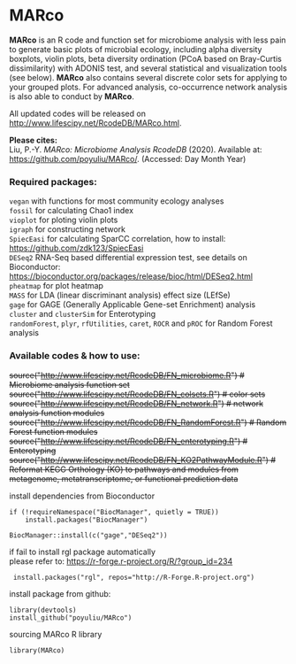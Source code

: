# MARco

**MARco** is an R code and function set for microbiome analysis with less pain to generate basic plots of microbial ecology, including alpha diversity boxplots, violin plots, beta diversity ordination (PCoA based on Bray-Curtis dissimilarity) with ADONIS test, and several statistical and visualization tools (see below). **MARco** also contains several discrete color sets for applying to your grouped plots. For advanced analysis, co-occurrence network analysis is also able to conduct by **MARco**.

All updated codes will be released on <http://www.lifescipy.net/RcodeDB/MARco.html>.

**Please cites:**  
Liu, P.-Y. _MARco: Microbiome Analysis RcodeDB_ (2020). Available at: <https://github.com/poyuliu/MARco/>. (Accessed: Day Month Year)


### Required packages:
`vegan` with functions for most community ecology analyses  
`fossil` for calculating Chao1 index  
`vioplot` for ploting violin plots  
`igraph` for constructing network  
`SpiecEasi` for calculating SparCC correlation, how to install: <https://github.com/zdk123/SpiecEasi>  
`DESeq2` RNA-Seq based differential expression test, see details on Bioconductor: <https://bioconductor.org/packages/release/bioc/html/DESeq2.html>  
`pheatmap` for plot heatmap  
`MASS` for LDA (linear discriminant analysis) effect size (LEfSe)  
`gage` for GAGE (Generally Applicable Gene-set Enrichment) analysis  
`cluster` and `clusterSim` for Enterotyping  
`randomForest`, `plyr`, `rfUtilities`, `caret`, `ROCR` and `pROC` for Random Forest analysis

### Available codes & how to use:
~~source("http://www.lifescipy.net/RcodeDB/FN_microbiome.R") # Microbiome analysis function set~~
~~source("http://www.lifescipy.net/RcodeDB/FN_colsets.R") # color sets~~
~~source("http://www.lifescipy.net/RcodeDB/FN_network.R") # network analysis function modules~~
~~source("http://www.lifescipy.net/RcodeDB/FN_RandomForest.R") # Random Forest function modules~~
~~source("http://www.lifescipy.net/RcodeDB/FN_enterotyping.R") # Enterotyping~~ 
~~source("http://www.lifescipy.net/RcodeDB/FN_KO2PathwayModule.R") # Reformat KEGG Orthology (KO) to pathways and modules from metagenome, metatranscriptome, or functional prediction data~~

install dependencies from Bioconductor  
```
if (!requireNamespace("BiocManager", quietly = TRUE))
    install.packages("BiocManager")

BiocManager::install(c("gage","DESeq2"))
```
if fail to install rgl package automatically  
please refer to: <https://r-forge.r-project.org/R/?group_id=234>
```
 install.packages("rgl", repos="http://R-Forge.R-project.org")
```

install package from github:
```
library(devtools)
install_github("poyuliu/MARco")
``` 
sourcing MARco R library 
```
library(MARco)
```
